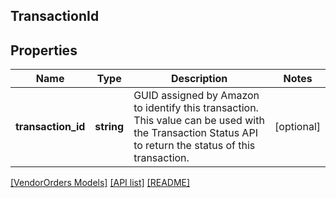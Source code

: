## TransactionId

## Properties

Name | Type | Description | Notes
------------ | ------------- | ------------- | -------------
**transaction_id** | **string** | GUID assigned by Amazon to identify this transaction. This value can be used with the Transaction Status API to return the status of this transaction. | [optional]

[[VendorOrders Models]](../) [[API list]](../../Api) [[README]](../../../README.md)
